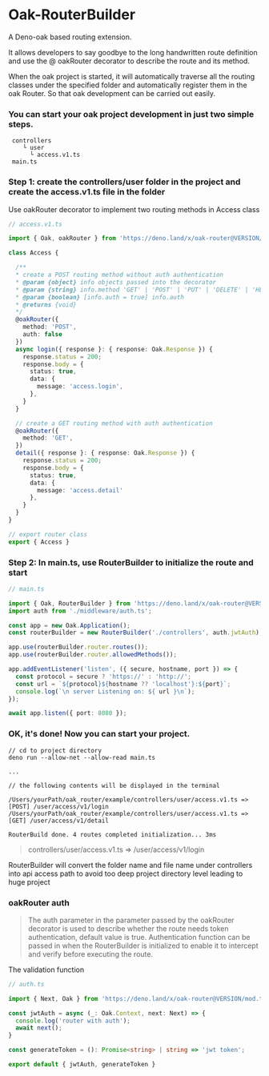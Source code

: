 # Oak-RouterBuilder

A Deno-oak based routing extension.

It allows developers to say goodbye to the long handwritten route definition and use the @ oakRouter decorator to describe the route and its method.

When the oak project is started, it will automatically traverse all the routing classes under the specified folder and automatically register them in the oak Router. So that oak development can be carried out easily.

### You can start your oak project development in just two simple steps.
```
 controllers
    └ user
      └ access.v1.ts
 main.ts
```

### Step 1: create the controllers/user folder in the project and create the access.v1.ts file in the folder
Use oakRouter decorator to implement two routing methods in Access class

```typescript
// access.v1.ts

import { Oak, oakRouter } from 'https://deno.land/x/oak-router@VERSION/mod.ts';

class Access {

  /**
  * create a POST routing method without auth authentication
  * @param {object} info objects passed into the decorator
  * @param {string} info.method 'GET' | 'POST' | 'PUT' | 'DELETE' | 'HEAD' | 'OPTIONS' | 'PATCH'
  * @param {boolean} [info.auth = true] info.auth
  * @returns {void}
  */
  @oakRouter({
    method: 'POST',
    auth: false
  })
  async login({ response }: { response: Oak.Response }) {
    response.status = 200;
    response.body = {
      status: true,
      data: {
        message: 'access.login',
      },
    }
  }

  // create a GET routing method with auth authentication
  @oakRouter({
    method: 'GET',
  })
  detail({ response }: { response: Oak.Response }) {
    response.status = 200;
    response.body = {
      status: true,
      data: {
        message: 'access.detail'
      },
    }
  }
}

// export router class
export { Access }
```

### Step 2: In main.ts, use RouterBuilder to initialize the route and start

```typescript
// main.ts

import { Oak, RouterBuilder } from 'https://deno.land/x/oak-router@VERSION/mod.ts';
import auth from './middleware/auth.ts';

const app = new Oak.Application();
const routerBuilder = new RouterBuilder('./controllers', auth.jwtAuth);

app.use(routerBuilder.router.routes());
app.use(routerBuilder.router.allowedMethods());

app.addEventListener('listen', ({ secure, hostname, port }) => {
  const protocol = secure ? 'https://' : 'http://';
  const url = `${protocol}${hostname ?? 'localhost'}:${port}`;
  console.log(`\n server Listening on: ${ url }\n`);
});

await app.listen({ port: 8080 });

```

### OK, it's done! Now you can start your project.

```
// cd to project directory
deno run --allow-net --allow-read main.ts

...

// the following contents will be displayed in the terminal

/Users/yourPath/oak_router/example/controllers/user/access.v1.ts => [POST] /user/access/v1/login
/Users/yourPath/oak_router/example/controllers/user/access.v1.ts => [GET] /user/access/v1/detail

RouterBuild done. 4 routes completed initialization... 3ms
```

> controllers/user/access.v1.ts => /user/access/v1/login

RouterBuilder will convert the folder name and file name under controllers into api access path to avoid too deep project directory level leading to huge project

### oakRouter auth
>The auth parameter in the parameter passed by the oakRouter decorator is used to describe whether the route needs token authentication, default value is true. Authentication function can be passed in when the RouterBuilder is initialized to enable it to intercept and verify before executing the route.

The validation function
```typescript
// auth.ts

import { Next, Oak } from 'https://deno.land/x/oak-router@VERSION/mod.ts';

const jwtAuth = async (_: Oak.Context, next: Next) => {
  console.log('router with auth');
  await next();
}

const generateToken = (): Promise<string> | string => 'jwt token';

export default { jwtAuth, generateToken }
```